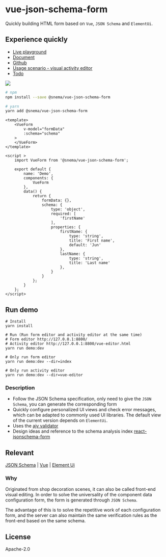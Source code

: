 # vue-json-schema-form
Quickly building HTML form based on `Vue`, `JSON Schema` and `ElementUi`.

## Experience quickly
* [Live playground](https://form.lljj.me/ "Vue JSON Schema Form Demo")
* [Document](https://vue-json-schema-form.lljj.me/en/ "Vue JSON Schema Docs")
* [Github](https://github.com/lljj-x/vue-json-schema-form "Vue JSON Schema github")
* [Usage scenario - visual activity editor](https://form.lljj.me/vue-editor.html)
* [Todo](https://vue-json-schema-form.lljj.me/en/guide/todo.html)

![](https://7.luochongfei.top/vue-json-schema-form.gif?1)

``` bash
# npm
npm install --save @snema/vue-json-schema-form

# yarn
yarn add @snema/vue-json-schema-form
```

```vue
<template>
    <VueForm
        v-model="formData"
        :schema="schema"
    >
    </VueForm>
</template>

<script >
    import VueForm from '@snema/vue-json-schema-form';

    export default {
        name: 'Demo',
        components: {
            VueForm
        },
        data() {
            return {
                formData: {},
                schema: {
                    type: 'object',
                    required: [
                        'firstName'
                    ],
                    properties: {
                        firstName: {
                            type: 'string',
                            title: 'First name',
                            default: 'Jun'
                        },
                        lastName: {
                            type: 'string',
                            title: 'Last name'
                        },
                    }
                }
            };
        }
    };
</script>
```

## Run demo
```ssh
# Install
yarn install

# Run (Run form editor and activity editor at the same time)
# Form editor http://127.0.0.1:8800/
# Activity editor http://127.0.0.1:8800/vue-editor.html
yarn run demo:dev

# Only run form editor
yarn run demo:dev --dir=index

# Only run activity editor
yarn run demo:dev --dir=vue-editor

```

### Description
* Follow the JSON Schema specification, only need to give the `JSON Schema`, you can generate the corresponding form
* Quickly configure personalized UI views and check error messages, which can be adapted to commonly used UI libraries. The default view of the current version depends on `ElementUi`.
* Uses the [ajv validator](https://github.com/epoberezkin/ajv)
* Design ideas and reference to the schema analysis index [react-jsonschema-form](https://github.com/rjsf-team/react-jsonschema-form)

## Relevant
[JSON Schema](https://json-schema.org/understanding-json-schema/index.html) |
[Vue](https://cn.vuejs.org/) |
[Element Ui](https://element.eleme.io/)

### Why
Originated from shop decoration scenes, it can also be called front-end visual editing. In order to solve the universality of the component data configuration form, the form is generated through `JSON Schema`.

The advantage of this is to solve the repetitive work of each configuration form, and the server can also maintain the same verification rules as the front-end based on the same schema.

## License
Apache-2.0
